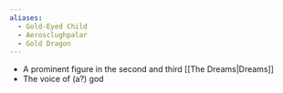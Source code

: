 ```yaml
---
aliases:
  - Gold-Eyed Child
  - Aerosclughpalar
  - Gold Dragon
---
```

- A prominent figure in the second and third [[The Dreams|Dreams]]
- The voice of (a?) god
